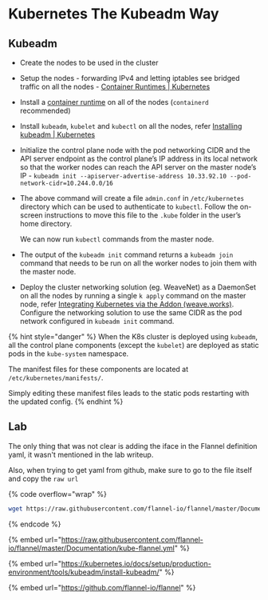 # Kubernetes The Kubeadm Way

## Kubeadm

* Create the nodes to be used in the cluster
* Setup the nodes - forwarding IPv4 and letting iptables see bridged traffic on all the nodes - [Container Runtimes | Kubernetes](https://kubernetes.io/docs/setup/production-environment/container-runtimes/#install-and-configure-prerequisites)
* Install a [container runtime](https://kubernetes.io/docs/setup/production-environment/container-runtimes/) on all of the nodes (`containerd` recommended)
* Install `kubeadm`, `kubelet` and `kubectl` on all the nodes, refer [Installing kubeadm | Kubernetes](https://kubernetes.io/docs/setup/production-environment/tools/kubeadm/install-kubeadm/)
* Initialize the control plane node with the pod networking CIDR and the API server endpoint as the control plane’s IP address in its local network so that the worker nodes can reach the API server on the master node’s IP - `kubeadm init --apiserver-advertise-address 10.33.92.10 --pod-network-cidr=10.244.0.0/16`
*   The above command will create a file `admin.conf` in `/etc/kubernetes` directory which can be used to authenticate to `kubectl`. Follow the on-screen instructions to move this file to the `.kube` folder in the user’s home directory.

    We can now run `kubectl` commands from the master node.
* The output of the `kubeadm init` command returns a `kubeadm join` command that needs to be run on all the worker nodes to join them with the master node.
* Deploy the cluster networking solution (eg. WeaveNet) as a DaemonSet on all the nodes by running a single `k apply` command on the master node, refer [Integrating Kubernetes via the Addon (weave.works)](https://www.weave.works/docs/net/latest/kubernetes/kube-addon/). Configure the networking solution to use the same CIDR as the pod network configured in `kubeadm init` command.

{% hint style="danger" %}
When the K8s cluster is deployed using `kubeadm`, all the control plane components (except the `kubelet`) are deployed as static pods in the `kube-system` namespace.

The manifest files for these components are located at `/etc/kubernetes/manifests/`.

Simply editing these manifest files leads to the static pods restarting with the updated config.
{% endhint %}

## Lab

The only thing that was not clear is adding the iface in the Flannel definition yaml, it wasn't mentioned in the lab writeup.

Also, when trying to get yaml from github, make sure to go to the file itself and copy the `raw url`

{% code overflow="wrap" %}
```bash
wget https://raw.githubusercontent.com/flannel-io/flannel/master/Documentation/kube-flannel.yml
```
{% endcode %}

{% embed url="https://raw.githubusercontent.com/flannel-io/flannel/master/Documentation/kube-flannel.yml" %}

{% embed url="https://kubernetes.io/docs/setup/production-environment/tools/kubeadm/install-kubeadm/" %}

{% embed url="https://github.com/flannel-io/flannel" %}

